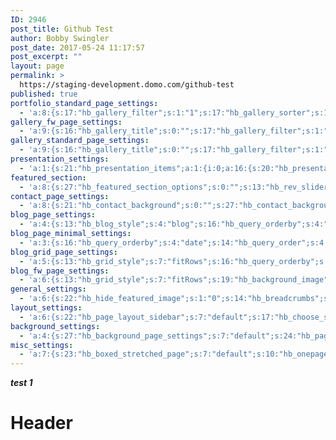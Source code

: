 ```yaml
---
ID: 2946
post_title: Github Test
author: Bobby Swingler
post_date: 2017-05-24 11:17:57
post_excerpt: ""
layout: page
permalink: >
  https://staging-development.domo.com/github-test
published: true
portfolio_standard_page_settings:
  - 'a:8:{s:17:"hb_gallery_filter";s:1:"1";s:17:"hb_gallery_sorter";s:1:"1";s:27:"hb_portfolio_posts_per_page";s:1:"6";s:16:"hb_query_orderby";s:4:"date";s:14:"hb_query_order";s:4:"DESC";s:22:"hb_gallery_orientation";s:9:"landscape";s:16:"hb_gallery_ratio";s:6:"ratio1";s:18:"hb_gallery_columns";s:1:"3";}'
gallery_fw_page_settings:
  - 'a:9:{s:16:"hb_gallery_title";s:0:"";s:17:"hb_gallery_filter";s:1:"1";s:17:"hb_gallery_sorter";s:1:"1";s:25:"hb_gallery_posts_per_page";s:1:"6";s:16:"hb_query_orderby";s:4:"date";s:14:"hb_query_order";s:4:"DESC";s:22:"hb_gallery_orientation";s:9:"landscape";s:16:"hb_gallery_ratio";s:6:"ratio1";s:18:"hb_gallery_columns";s:1:"4";}'
gallery_standard_page_settings:
  - 'a:9:{s:16:"hb_gallery_title";s:0:"";s:17:"hb_gallery_filter";s:1:"1";s:17:"hb_gallery_sorter";s:1:"1";s:25:"hb_gallery_posts_per_page";s:1:"6";s:16:"hb_query_orderby";s:4:"date";s:14:"hb_query_order";s:4:"DESC";s:22:"hb_gallery_orientation";s:9:"landscape";s:16:"hb_gallery_ratio";s:6:"ratio1";s:18:"hb_gallery_columns";s:1:"3";}'
presentation_settings:
  - 'a:1:{s:21:"hb_presentation_items";a:1:{i:0;a:16:{s:20:"hb_presentation_name";s:23:"Untitled Presentation 1";s:20:"hb_presentation_type";s:5:"color";s:21:"hb_presentation_color";s:7:"#323436";s:21:"hb_presentation_image";s:0:"";s:28:"hb_presentation_mobile_image";s:0:"";s:25:"hb_presentation_video_mp4";s:0:"";s:26:"hb_presentation_video_webm";s:0:"";s:21:"hb_presentation_title";s:0:"";s:24:"hb_presentation_subtitle";s:0:"";s:30:"hb_presentation_title_position";s:4:"left";s:21:"hb_presentation_style";s:5:"light";s:35:"hb_presentation_primary_button_text";s:14:"Primary Button";s:35:"hb_presentation_primary_button_link";s:7:"http://";s:37:"hb_presentation_secondary_button_text";s:16:"Secondary Button";s:37:"hb_presentation_secondary_button_link";s:7:"http://";s:22:"hb_presentation_target";s:6:"_blank";}}}'
featured_section:
  - 'a:8:{s:27:"hb_featured_section_options";s:0:"";s:13:"hb_rev_slider";s:0:"";s:15:"hb_layer_slider";s:0:"";s:13:"hb_page_video";s:0:"";s:26:"hb_featured_section_effect";s:4:"none";s:28:"hb_featured_section_parallax";s:4:"none";s:26:"hb_featured_section_height";s:8:"original";s:24:"hb_featured_image_height";s:3:"400";}'
contact_page_settings:
  - 'a:8:{s:21:"hb_contact_background";s:0:"";s:27:"hb_contact_background_image";s:0:"";s:16:"hb_contact_title";s:19:"Contact Information";s:18:"hb_contact_content";s:0:"";s:18:"hb_contact_details";a:1:{i:0;a:2:{s:22:"hb_contact_detail_icon";s:0:"";s:25:"hb_contact_detail_content";s:0:"";}}s:21:"hb_contact_form_title";s:17:"Send us a message";s:31:"hb_contact_box_enable_animation";s:1:"0";s:24:"hb_contact_box_animation";s:0:"";}'
blog_page_settings:
  - 'a:4:{s:13:"hb_blog_style";s:4:"blog";s:16:"hb_query_orderby";s:4:"date";s:14:"hb_query_order";s:4:"DESC";s:19:"hb_pagination_style";s:0:"";}'
blog_page_minimal_settings:
  - 'a:3:{s:16:"hb_query_orderby";s:4:"date";s:14:"hb_query_order";s:4:"DESC";s:19:"hb_pagination_style";s:0:"";}'
blog_grid_page_settings:
  - 'a:5:{s:13:"hb_grid_style";s:7:"fitRows";s:16:"hb_query_orderby";s:4:"date";s:14:"hb_query_order";s:4:"DESC";s:19:"hb_pagination_style";s:0:"";s:15:"hb_grid_columns";s:1:"3";}'
blog_fw_page_settings:
  - 'a:6:{s:13:"hb_grid_style";s:7:"fitRows";s:19:"hb_background_image";s:0:"";s:16:"hb_query_orderby";s:4:"date";s:14:"hb_query_order";s:4:"DESC";s:19:"hb_pagination_style";s:0:"";s:15:"hb_grid_columns";s:1:"3";}'
general_settings:
  - 'a:6:{s:22:"hb_hide_featured_image";s:1:"0";s:14:"hb_breadcrumbs";s:7:"default";s:16:"hb_page_title_h1";s:0:"";s:16:"hb_page_subtitle";s:0:"";s:20:"hb_page_title_option";s:7:"default";s:23:"hb_title_settings_group";a:1:{i:0;a:10:{s:18:"hb_page_title_type";s:19:"hb-color-background";s:30:"hb_page_title_background_color";s:7:"#fafafa";s:30:"hb_page_title_background_image";s:0:"";s:39:"hb_page_title_background_image_parallax";s:1:"1";s:23:"hb_page_title_alignment";s:9:"alignleft";s:19:"hb_page_title_style";s:0:"";s:20:"hb_page_title_height";s:14:"normal-padding";s:19:"hb_page_title_color";s:9:"dark-text";s:23:"hb_page_title_animation";s:0:"";s:32:"hb_page_title_subtitle_animation";s:0:"";}}}'
layout_settings:
  - 'a:6:{s:22:"hb_page_layout_sidebar";s:7:"default";s:17:"hb_choose_sidebar";s:0:"";s:15:"hb_content_area";s:4:"show";s:17:"hb_footer_widgets";s:7:"default";s:21:"hb_pre_footer_callout";s:7:"default";s:17:"hb_header_widgets";s:7:"default";}'
background_settings:
  - 'a:4:{s:27:"hb_background_page_settings";s:7:"default";s:24:"hb_page_background_color";s:0:"";s:24:"hb_page_background_image";s:0:"";s:27:"hb_content_background_color";s:0:"";}'
misc_settings:
  - 'a:7:{s:23:"hb_boxed_stretched_page";s:7:"default";s:10:"hb_onepage";s:1:"0";s:15:"hb_onepage_also";s:1:"0";s:19:"hb_page_extra_class";s:0:"";s:21:"hb_disable_navigation";s:1:"0";s:23:"hb_special_header_style";s:1:"0";s:24:"hb_page_alternative_logo";s:0:"";}'
---
```

***test 1***

# Header